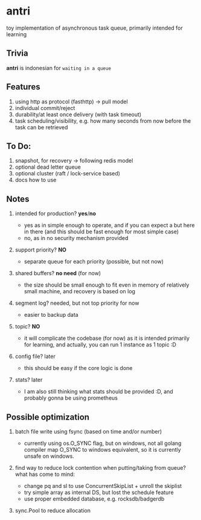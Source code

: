 # antri
toy implementation of asynchronous task queue, primarily intended for learning

Trivia
------------------------------------------------------
**antri** is indonesian for `waiting in a queue`

Features
-------------------------------------------------------

1. using http as protocol (fasthttp) -> pull model
2. individual commit/reject
3. durability/at least once delivery (with task timeout)
4. task scheduling/visibility, e.g. how many seconds from now before the task can be retrieved

To Do:
------------------------------------------------------

1. snapshot, for recovery -> following redis model
2. optional dead letter queue
3. optional cluster (raft / lock-service based)
4. docs how to use

Notes
------------------------------------------------------

1. intended for production? **yes**/**no**

    * yes as in simple enough to operate, and if you can expect a but here in there (and this should be fast enough for most simple case)
    * no, as in no security mechanism provided

2. support priority? **NO**

    * separate queue for each priority (possible, but not now)

3. shared buffers? **no need** (for now)

    * the size should be small enough to fit even in memory of relatively small machine, and recovery is based on log

4. segment log? needed, but not top priority for now

    * easier to backup data

5. topic? **NO**

    * it will complicate the codebase (for now) as it is intended primarily for learning, and actually, you can run 1 instance as 1 topic :D

6. config file? later

    * this should be easy if the core logic is done

7. stats? later

    * I am also still thinking what stats should be provided :D, and probably gonna be using prometheus

Possible optimization
------------------------------------------------------------------------

1. batch file write using fsync (based on time and/or number)

    * currently using os.O_SYNC flag, but on windows, not all golang compiler map O_SYNC to windows equivalent, so it is currently unsafe on windows.

2. find way to reduce lock contention when putting/taking from queue? what has come to mind:

    * change pq and sl to use ConcurrentSkipList + unroll the skiplist
    * try simple array as internal DS, but lost the schedule feature
    * use proper embedded database, e.g. rocksdb/badgerdb

3. sync.Pool to reduce allocation
